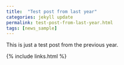 ```yaml
---
title:  "Test post from last year"
categories: jekyll update
permalink: test-post-from-last-year.html
tags: [news_sample]
---
```


This is just a test post from the previous year.

{% include links.html %}
